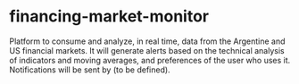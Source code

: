 # financing-market-monitor
Platform to consume and analyze, in real time, data from the Argentine and US financial markets. It will generate alerts based on the technical analysis of indicators and moving averages, and preferences of the user who uses it. Notifications will be sent by (to be defined).
